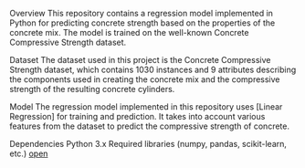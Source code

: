 Overview
This repository contains a regression model implemented in Python for predicting concrete strength based on the properties of the concrete mix. The model is trained on the well-known Concrete Compressive Strength dataset.

Dataset
The dataset used in this project is the Concrete Compressive Strength dataset, which contains 1030 instances and 9 attributes describing the components used in creating the concrete mix and the compressive strength of the resulting concrete cylinders.

Model
The regression model implemented in this repository uses [Linear Regression] for training and prediction. It takes into account various features from the dataset to predict the compressive strength of concrete.

Dependencies
Python 3.x
Required libraries (numpy, pandas, scikit-learn, etc.) [open](https://github.com/PrernaSinha15/REGRESSION/blob/main/Regression%20model%20.ipynb)


